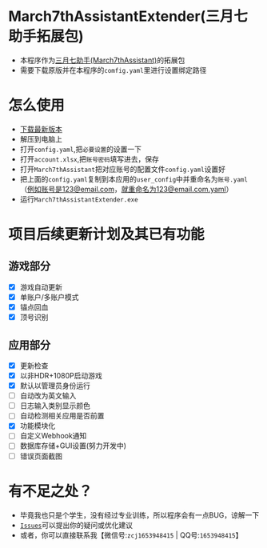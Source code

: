 # March7thAssistantExtender(三月七助手拓展包)
- 本程序作为[三月七助手(March7thAssistant)](https://github.com/moesnow/March7thAssistant)的拓展包
- 需要下载原版并在本程序的`comfig.yaml`里进行设置绑定路径
# 怎么使用
- [下载最新版本](https://github.com/MaoSan2006/March7thAssistantExtender/releases)
- 解压到电脑上
- 打开`config.yaml`,把`必要设置`的设置一下
- 打开`account.xlsx`,把`账号密码`填写进去，保存
- 打开`March7thAssistant`把对应账号的配置文件`config.yaml`设置好
- 把上面的`config.yaml`复制到本应用的`user_config`中并重命名为`账号.yaml`（例如账号是123@email.com，就重命名为123@email.com.yaml）
- 运行`March7thAssistantExtender.exe`
# 项目后续更新计划及其已有功能
## 游戏部分 ##
* [X] 游戏自动更新
* [x] 单账户/多账户模式
* [x] 锚点回血
* [x] 顶号识别
## 应用部分 ##
* [x] 更新检查
* [x] 以非HDR+1080P启动游戏 
* [x] 默认以管理员身份运行
* [ ] 自动改为英文输入
* [ ] 日志输入类别显示颜色
* [ ] 自动检测相关应用是否前置
* [x] 功能模块化
* [ ] 自定义Webhook通知
* [ ] 数据库存储+GUI设置(努力开发中)
* [ ] 错误页面截图
# 有不足之处？
- 毕竟我也只是个学生，没有经过专业训练，所以程序会有一点BUG，谅解一下
- [`Issues`](https://github.com/MaoSan2006/March7thAssistantExtender/issues)可以提出你的疑问或优化建议
- 或者，你可以直接联系我【微信号:`zcj1653948415` | QQ号:`1653948415`】

